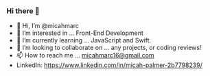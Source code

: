 ### Hi there 👋

- 👋 Hi, I’m @micahmarc
- 👀 I’m interested in ... Front-End Development
- 🌱 I’m currently learning ... JavaScript and Swift.
- 💞️ I’m looking to collaborate on ... any projects, or coding reviews!
- 📫 How to reach me ... micahmarc16@gmail.com
- LinkedIn: https://www.linkedin.com/in/micah-palmer-2b7798239/

<!---
micahmarc/micahmarc is a ✨ special ✨ repository because its `README.md` (this file) appears on your GitHub profile.
You can click the Preview link to take a look at your changes.
--->
